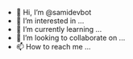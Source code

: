 - 👋 Hi, I’m @samidevbot
- 👀 I’m interested in ...
- 🌱 I’m currently learning ...
- 💞️ I’m looking to collaborate on ...
- 📫 How to reach me ...

<!---
samidevbot/samidevbot is a ✨ special ✨ repository because its `README.md` (this file) appears on your GitHub profile.
You can click the Preview link to take a look at your changes.
--->
